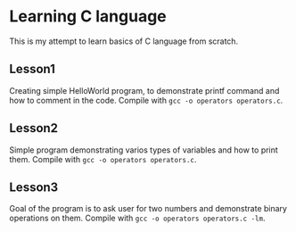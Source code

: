 # Learning C language
This is my attempt to learn basics of C language from scratch.

## Lesson1
Creating simple HelloWorld program, to demonstrate printf command and how to comment in the code.
Compile with `gcc -o operators operators.c`.

## Lesson2
Simple program demonstrating varios types of variables and how to print them.
Compile with `gcc -o operators operators.c`.

## Lesson3
Goal of the program is to ask user for two numbers and demonstrate binary operations on them.
Compile with `gcc -o operators operators.c -lm`.